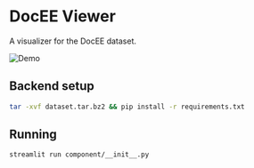 # DocEE Viewer

A visualizer for the DocEE dataset.

![Demo](assets/demo.gif)

## Backend setup
```bash
tar -xvf dataset.tar.bz2 && pip install -r requirements.txt
```

## Running
```bash
streamlit run component/__init__.py
```

